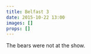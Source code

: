 ```yaml
---
title: Belfast 3
date: 2015-10-22 13:00
images: []
props: []
---
```

The bears were not at the show.
